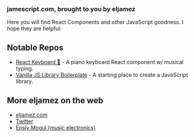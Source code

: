 ### jamescript.com, brought to you by eljamez
Here you will find React Components and other JavaScript goodness. I hope they are helpful:

## Notable Repos
* [React Keyboard 🎹](http://eljamez.github.io/react-keyboard-component/) - A piano keyboard React component w/ musical typing.
* [Vanilla JS Library Boilerplate](http://eljamez.github.io/Vanilla-JS-Library-Boilerplate/) - A starting place to create a JavaScript library.

## More eljamez on the web
* [eljamez.com](http://eljamez.com)
* [Twitter](http://twitter.com/eljamez)
* [Ensly Mogul (music electronics)](http://enslymogul.com)
